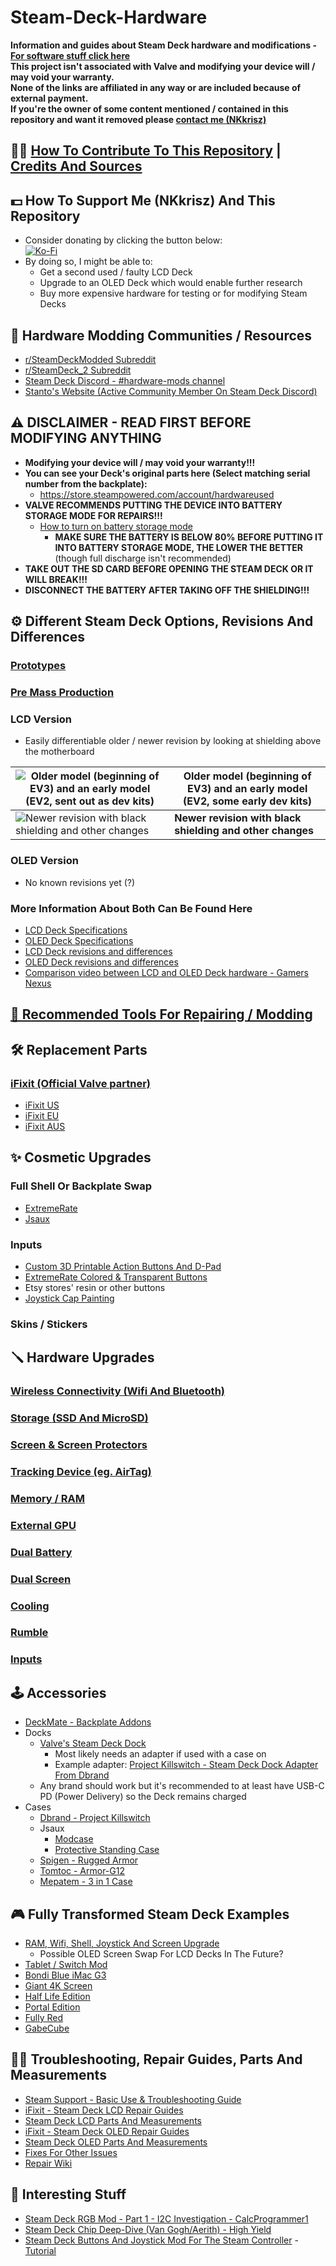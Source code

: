 # Steam-Deck-Hardware
**Information and guides about Steam Deck hardware and modifications - [For software stuff click here](https://github.com/NKkrisz/Steam-Deck-Software)**  
**This project isn't associated with Valve and modifying your device will / may void your warranty.**  
**None of the links are affiliated in any way or are included because of external payment.**  
**If you're the owner of some content mentioned / contained in this repository and want it removed please [contact me (NKkrisz)](https://linktr.ee/nkkrisz)**

## 🧑‍💻 [How To Contribute To This Repository](Markdown/Contributing.md) | [Credits And Sources](Markdown/Credits.md)

## 💵 How To Support Me (NKkrisz) And This Repository
- Consider donating by clicking the button below:  
[![Ko-Fi](https://ko-fi.com/img/githubbutton_sm.svg)](https://ko-fi.com/nkkrisz)  
- By doing so, I might be able to:
    - Get a second used / faulty LCD Deck
    - Upgrade to an OLED Deck which would enable further research
    - Buy more expensive hardware for testing or for modifying Steam Decks

## 👥 Hardware Modding Communities / Resources
- [r/SteamDeckModded Subreddit](https://www.reddit.com/r/SteamDeckModded/)
- [r/SteamDeck_2 Subreddit](https://www.reddit.com/r/SteamDeck_2/)
- [Steam Deck Discord - #hardware-mods channel](https://discord.gg/steamdeck)
- [Stanto's Website (Active Community Member On Steam Deck Discord)](https://www.stanto.com/)

## ⚠️ DISCLAIMER - READ FIRST BEFORE MODIFYING ANYTHING
- **Modifying your device will / may void your warranty!!!**
- **You can see your Deck's original parts here (Select matching serial number from the backplate):**
    - https://store.steampowered.com/account/hardwareused
- **VALVE RECOMMENDS PUTTING THE DEVICE INTO BATTERY STORAGE MODE FOR REPAIRS!!!**
    - [How to turn on battery storage mode](https://www.ifixit.com/Guide/How+to+Enable+Steam+Deck+Battery+Storage+Mode/149962)
        - **MAKE SURE THE BATTERY IS BELOW 80% BEFORE PUTTING IT INTO BATTERY STORAGE MODE, THE LOWER THE BETTER** (though full discharge isn't recommended)
- **TAKE OUT THE SD CARD BEFORE OPENING THE STEAM DECK OR IT WILL BREAK!!!**
- **DISCONNECT THE BATTERY AFTER TAKING OFF THE SHIELDING!!!**

## ⚙️ Different Steam Deck Options, Revisions And Differences

### [Prototypes](Markdown/Prototypes.md)

### [Pre Mass Production](Markdown/Pre_Mass_Production.md)

### LCD Version
- Easily differentiable older / newer revision by looking at shielding above the motherboard

|![Older model (beginning of EV3) and an early model (EV2, sent out as dev kits)](Images/LCD_Revisions/iFixit_Valve_And_Old_LCD.png) | **Older model (beginning of EV3) and an early model (EV2, some early dev kits)** |
|---|---|
|![Newer revision with black shielding and other changes](Images/LCD_Revisions/iFixit_Newer_LCD.png) | **Newer revision with black shielding and other changes** |

### OLED Version
- No known revisions yet (?)

### More Information About Both Can Be Found Here
- [LCD Deck Specifications](https://www.steamdeck.com/en/tech/deck)
- [OLED Deck Specifications](https://www.steamdeck.com/en/tech/oled)
- [LCD Deck revisions and differences](Markdown/LCD_Revisions.md)
- [OLED Deck revisions and differences](Markdown/OLED_Revisions.md)
- [Comparison video between LCD and OLED Deck hardware - Gamers Nexus](https://www.youtube.com/watch?v=9jhRh11bTRA)

## [🧰 Recommended Tools For Repairing / Modding](Markdown/Tools.md)

## 🛠️ Replacement Parts

### [iFixit (Official Valve partner)](https://store.steampowered.com/news/app/1675200/view/3216144458749237711)
- [iFixit US](https://www.ifixit.com/Parts/Steam_Deck)
- [iFixit EU](https://eustore.ifixit.com/collections/steam-deck-parts)
- [iFixit AUS](https://australia.ifixit.com/collections/steam-deck-parts)

## ✨ Cosmetic Upgrades

### Full Shell Or Backplate Swap
- [ExtremeRate](https://extremerate.com/collections/steam-deck-shells)
- [Jsaux](https://jsaux.com/collections/transparent-cover)

### Inputs
- [Custom 3D Printable Action Buttons And D-Pad](https://www.printables.com/model/925407-steam-deck-action-buttons-and-d-pad)
- [ExtremeRate Colored & Transparent Buttons](https://extremerate.com/collections/steam-deck-buttons)
- Etsy stores' resin or other buttons
- [Joystick Cap Painting](https://www.youtube.com/watch?v=TbqEUB3BqjA)

### Skins / Stickers

## 🪛 Hardware Upgrades

### [Wireless Connectivity (Wifi And Bluetooth)](Markdown/Wireless.md)

### [Storage (SSD And MicroSD)](Markdown/Storage.md)

### [Screen & Screen Protectors](Markdown/Screen.md)

### [Tracking Device (eg. AirTag)](https://www.reddit.com/r/SteamDeck/comments/1aojmq8/added_a_slim_airtag_to_my_steam_deck/)

### [Memory / RAM](Markdown/Memory.md)

### [External GPU](https://www.reddit.com/r/SteamDeck/comments/1eqh47y/franken_deck_abomination/)

### [Dual Battery](https://www.reddit.com/r/SteamDeck/comments/15r2ffl/steam_deck_duel_battery_upgrade/)

### [Dual Screen](https://www.reddit.com/r/SteamDeckModded/comments/1en98vt/my_take_on_dual_screen/)

### [Cooling](Markdown/Cooling.md)

### [Rumble](https://github.com/dawidmpunkt/rumble-for-steamdeck)

### [Inputs](Markdown/Inputs.md)

## 🕹️ Accessories
- [DeckMate - Backplate Addons](https://getmechanism.com/collections/shop-mechanism/deckmate)
- Docks
    - [Valve's Steam Deck Dock](https://www.steamdeck.com/en/dock)
        - Most likely needs an adapter if used with a case on
        - Example adapter: [Project Killswitch - Steam Deck Dock Adapter From Dbrand](https://www.printables.com/model/411302-project-killswitch-steam-deck-dock-adapter)
    - Any brand should work but it's recommended to at least have USB-C PD (Power Delivery) so the Deck remains charged
- Cases
    - [Dbrand - Project Killswitch](https://dbrand.com/shop/grip/steam-deck-cases)
    - Jsaux
        - [Modcase](https://jsaux.com/products/modcase-for-steam-deck-pc0104)
        - [Protective Standing Case](https://jsaux.com/products/upgraded-protective-standing-case-for-steam-deck-pc0105)
    - [Spigen - Rugged Armor](https://www.spigen.com/collections/steam-deck/products/steam-deck-series-case-rugged-armor)
    - [Tomtoc - Armor-G12](https://www.tomtoc.com/products/armor-g12-steam-deck-case)
    - [Mepatem - 3 in 1 Case](https://www.amazon.com/dp/B0BRKWWJJ5)

## 🎮 Fully Transformed Steam Deck Examples
- [RAM, Wifi, Shell, Joystick And Screen Upgrade](https://www.youtube.com/watch?v=HW1yAWZjGrk)
    - Possible OLED Screen Swap For LCD Decks In The Future?
- [Tablet / Switch Mod](https://www.reddit.com/r/SteamDeckModded/comments/17q4y8q/steamdeck_tablet_mod_and_3d_files_stl_and_step/)
- [Bondi Blue iMac G3](https://www.reddit.com/r/SteamDeckModded/comments/1ev57jz/i_turned_my_deck_into_a_bondi_blue_imac_g3_from/)
- [Giant 4K Screen](https://www.reddit.com/r/SteamDeck/comments/177ffd8/my_13inch_4k_oled_steam_deck/)
- [Half Life Edition](https://www.reddit.com/r/SteamDeckModded/comments/1dd7ymu/steamdeck_oled_half_life_ver/)
- [Portal Edition](https://www.reddit.com/r/SteamDeckModded/comments/1bib04o/introducing_the_steam_deck_oled_portal_edition/)
- [Fully Red](https://www.reddit.com/r/SteamDeck/comments/1cialbj/great_never_again/)
- [GabeCube](https://www.reddit.com/r/SteamDeck/comments/1crzpaq/my_gabecube_is_finally_complete_switch_2_looking/)

## 🧑‍🔧 Troubleshooting, Repair Guides, Parts And Measurements
- [Steam Support - Basic Use & Troubleshooting Guide](https://help.steampowered.com/en/faqs/view/69E3-14AF-9764-4C28)
- [iFixit - Steam Deck LCD Repair Guides](https://www.ifixit.com/Device/Steam_Deck)
- [Steam Deck LCD Parts And Measurements](Markdown/LCD_Parts.md)
- [iFixit - Steam Deck OLED Repair Guides](https://www.ifixit.com/Device/Steam_Deck_OLED)
- [Steam Deck OLED Parts And Measurements](Markdown/OLED_Parts.md)
- [Fixes For Other Issues](Markdown/Fixes.md)
- [Repair Wiki](https://repair.wiki/w/Steam_Deck)

## 👀 Interesting Stuff
- [Steam Deck RGB Mod - Part 1 - I2C Investigation - CalcProgrammer1](https://www.youtube.com/watch?v=CzuZNvp0MOQ)
- [Steam Deck Chip Deep-Dive (Van Gogh/Aerith) - High Yield](https://www.youtube.com/watch?v=ERm1StY-4uY)
- [Steam Deck Buttons And Joystick Mod For The Steam Controller](https://www.reddit.com/r/SteamControllerMods/comments/1erquuf/update_on_steam_deck_face_button_mod/) - [Tutorial](https://www.reddit.com/r/SteamControllerMods/comments/1exfzic/steam_controller_with_steam_deck_oled_face_button/)